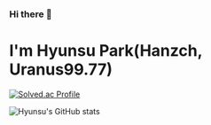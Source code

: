 ### Hi there 👋
# I'm Hyunsu Park(Hanzch, Uranus99.77)
[![Solved.ac Profile](http://mazassumnida.wtf/api/v2/generate_badge?boj=hanzch)](https://solved.ac/hanzch/)

![Hyunsu's GitHub stats](https://github-readme-stats.vercel.app/api?username=hanzch84&show_icons=true&theme=radical)
<!--
**hanzch84/hanzch84** is a ✨ _special_ ✨ repository because its `README.md` (this file) appears on your GitHub profile.

Here are some ideas to get you started:

- 🔭 I’m currently working on ...
- 🌱 I’m currently learning ...
- 👯 I’m looking to collaborate on ...
- 🤔 I’m looking for help with ...
- 💬 Ask me about ...
- 📫 How to reach me: ...
- 😄 Pronouns: ...
- ⚡ Fun fact: ...
-->
